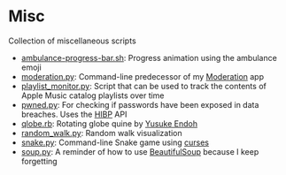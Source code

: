 # Misc
Collection of miscellaneous scripts

- [ambulance-progress-bar.sh](https://github.com/gbrixey/Misc/blob/master/ambulance-progress-bar.sh): Progress animation using the ambulance emoji
- [moderation.py](https://github.com/gbrixey/Misc/blob/master/moderation.py): Command-line predecessor of my [Moderation](https://github.com/gbrixey/Moderation) app
- [playlist_monitor.py](https://github.com/gbrixey/Misc/blob/master/playlist_monitor.py): Script that can be used to track the contents of Apple Music catalog playlists over time
- [pwned.py](https://github.com/gbrixey/Misc/blob/master/pwned.py): For checking if passwords have been exposed in data breaches. Uses the [HIBP](https://haveibeenpwned.com/Passwords) API
- [qlobe.rb](https://github.com/gbrixey/Misc/blob/master/qlobe.rb): Rotating globe quine by [Yusuke Endoh](https://github.com/mame)
- [random_walk.py](https://github.com/gbrixey/Misc/blob/master/random_walk.py): Random walk visualization
- [snake.py](https://github.com/gbrixey/Misc/blob/master/snake.py): Command-line Snake game using [curses](https://docs.python.org/3/library/curses.html)
- [soup.py](https://github.com/gbrixey/Misc/blob/master/soup.py): A reminder of how to use [BeautifulSoup](https://www.crummy.com/software/BeautifulSoup/) because I keep forgetting
